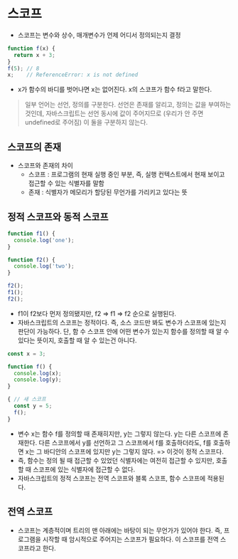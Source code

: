 # 스코프
- 스코프는 변수와 상수, 매개변수가 언제 어디서 정의되는지 결정
```javascript
function f(x) {
  return x + 3;
}
f(5); // 8
x;    // ReferenceError: x is not defined
```
- x가 함수의 바디를 벗어나면 x는 없어진다. x의 스코프가 함수 f라고 말한다.
> 일부 언어는 선언, 정의를 구분한다. 선언은 존재를 알리고, 정의는 값을 부여하는 것인데, 자바스크립트는 선언 동시에 값이 주어지므로 (우리가 안 주면 undefined로 주어짐) 이 둘을 구분하지 않는다.
## 스코프의 존재
- 스코프와 존재의 차이
  - 스코프 : 프로그램의 현재 실행 중인 부분, 즉, 실행 컨텍스트에서 현재 보이고 접근할 수 있는 식별자를 말함
  - 존재 : 식별자가 메모리가 할당된 무언가를 가리키고 있다는 뜻
## 정적 스코프와 동적 스코프
```javascript
function f1() {
  console.log('one');
}

function f2() {
  console.log('two');
}

f2();
f1();
f2();
```
- f1이 f2보다 먼저 정의됐지만, f2 => f1 => f2 순으로 실행된다.
- 자바스크립트의 스코프는 정적이다. 즉, 소스 코드만 봐도 변수가 스코프에 있는지 판단이 가능하다. 단, 함 수 스코프 안에 어떤 변수가 있는지 함수를 정의할 때 알 수 있다는 뜻이지, 호출할 때 알 수 있는건 아니다.
```javascript
const x = 3;

function f() {
  console.log(x);
  console.log(y);
}

{ // 새 스코프
  const y = 5;
  f();
}
```
- 변수 x는 함수 f를 정의할 때 존재히지만, y는 그렇지 않는다. y는 다른 스코프에 존재한다. 다른 스코프에서 y를 선언하고 그 스코프에서 f를 호출하더라도, f를 호출하면 x는 그 바디안의 스코프에 있지만 y는 그렇지 않다. => 이것이 정적 스코프다.
- 즉, 함수는 정의 될 때 접근할 수 있었던 식별자에는 여전히 접근할 수 있지만, 호출할 때 스코프에 있는 식별자에 접근할 수 없다.
- 자바스크립트의 정적 스코프는 전역 스코프와 블록 스코프, 함수 스코프에 적용된다.
## 전역 스코프
- 스코프는 계층적이며 트리의 맨 아래에는 바탕이 되는 무언가가 있어야 한다. 즉, 프로그램을 시작할 때 암시적으로 주어지는 스코프가 필요하다. 이 스코프를 전역 스코프라고 한다.